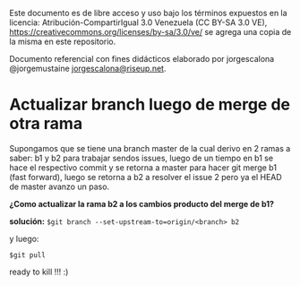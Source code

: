 Este documento es de libre acceso y uso bajo los términos expuestos en la licencia: Atribución-CompartirIgual 3.0 Venezuela (CC BY-SA 3.0 VE), https://creativecommons.org/licenses/by-sa/3.0/ve/ se agrega una copia de la misma en este repositorio.

Documento referencial con fines didácticos elaborado por jorgescalona @jorgemustaine jorgescalona@riseup.net.

# Actualizar branch luego de merge de otra rama

Supongamos que se tiene una branch master de la cual derivo en 2 ramas a saber: b1 y b2 para trabajar sendos issues, luego de un tiempo en b1 se hace el  respectivo commit y se retorna a master para hacer git merge b1 (fast forward), luego se retorna a b2 a resolver el issue 2 pero ya el HEAD de master avanzo un paso.   

**¿Como actualizar la rama b2 a los cambios producto del merge de b1?**

**solución:**
`$git branch --set-upstream-to=origin/<branch> b2`

y luego:

`$git pull`

ready to kill !!!   :)
